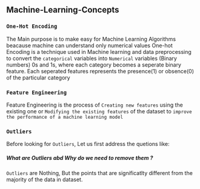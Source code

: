 ## Machine-Learning-Concepts

### `One-Hot Encoding`
The Main purpose is to make easy for Machine Learning Algorithms beacause machine can understand only numerical values
One-hot Encoding is a technique used in Machine learning and data preprocessing to convert the `categorical` variables into `Numerical` variables (Binary numbers) 0s and 1s, where each category becomes a seperate binary feature. Each seperated features represents the presence(1) or obsence(0) of the particular category

### `Feature Engineering`
Feature Engineering is the process of `Creating new features` using the existing one or `Modifying the existing features` of the dataset to `improve the performance of a machine learning model` 


### `Outliers`
Before looking for `Outliers`, Let us first address the quetions like:
##### What are Outliers abd Why do we need to remove them ? 

`Outliers` are Nothing, But the points that are significatlty different from the majority of the data in dataset.

